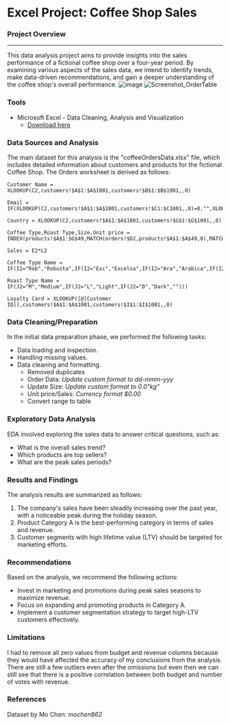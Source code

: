 # Excel Project: Coffee Shop Sales

### Project Overview
---
This data analysis project aims to provide insights into the sales performance of a fictional coffee shop over a four-year period. By examining various aspects of the sales data, we intend to identify trends, make data-driven recommendations, and gain a deeper understanding of the coffee shop's overall performance.
![image](https://github.com/user-attachments/assets/aa187afd-a182-4db0-9a0c-bd9d094706c0)
![Screenshot_OrderTable](https://github.com/user-attachments/assets/ddace4b4-6b6f-49cc-bbf0-acb984da1e73)

### Tools
- Microsoft Excel - Data Cleaning, Analysis and Visualization
  - [Download here](https://www.microsoft.com/en-ca/microsoft-365/excel)

### Data Sources and Analysis
The main dataset for this analysis is the "coffeeOrdersData.xlsx" file, which includes detailed information about customers and products for the fictional Coffee Shop. The Orders worksheet is derived as follows:
```Excel
Customer Name = XLOOKUP(C2,customers!$A$1:$A$1001,customers!$B$1:$B$1001,,0)
```
```Excel
Email = IF(XLOOKUP(C2,customers!$A$1:$A$1001,customers!$C1:$C1001,,0)=0,"",XLOOKUP(C2,customers!$A$1:$A$1001,customers!$C1:$C1001,,0))
```
```Excel
Country = XLOOKUP(C2,customers!$A$1:$A$1001,customers!$G$1:$G$1001,,0)
```
```Excel
Coffee Type,Roast Type,Size,Unit price = INDEX(products!$A$1:$G$49,MATCH(orders!$D2,products!$A$1:$A$49,0),MATCH(orders!J$1,products!$A$1:$G$1,0))
```
```Excel
Sales = E2*L2
```
```Excel
Coffee Type Name = IF(I2="Rob","Robusta",IF(I2="Exc","Excelsa",IF(I2="Ara","Arabica",IF(I2="Lib","Liberica",""))))
```
```Excel
Roast Type Name = IF(J2="M","Medium",IF(J2="L","Light",IF(J2="D","Dark","")))
```
```Excel
Loyalty Card = XLOOKUP([@[Customer ID]],customers!$A$1:$A$1001,customers!$I$1:$I$1001,,0)
```
### Data Cleaning/Preparation
In the initial data preparation phase, we performed the following tasks:
- Data loading and inspection.
- Handling missing values.
- Data cleaning and formatting.
  - Removed duplicates
  - Order Data: *Update custom format to dd-mmm-yyy*
  - Update Size: *Update custom format to 0.0"kg"*
  - Unit price/Sales: *Currency format $0.00*
  - Convert range to table

### Exploratory Data Analysis
EDA involved exploring the sales data to answer critical questions, such as:
- What is the overall sales trend?
- Which products are top sellers?
- What are the peak sales periods?

### Results and Findings
The analysis results are summarized as follows:
1. The company's sales have been steadily increasing over the past year, with a noticeable peak during the holiday season.
2. Product Category A is the best-performing category in terms of sales and revenue.
3. Customer segments with high lifetime value (LTV) should be targeted for marketing efforts.

### Recommendations
Based on the analysis, we recommend the following actions:
- Invest in marketing and promotions during peak sales seasons to maximize revenue.
- Focus on expanding and promoting products in Category A.
- Implement a customer segmentation strategy to target high-LTV customers effectively.

### Limitations
I had to remove all zero values from budget and revenue columns because they would have affected the accuracy of my conclusions from the analysis. There are still a few outliers even after the omissions but even then we can still see that there is a positive correlation between both budget and number of votes with revenue.

### References
Dataset  by Mo Chen: *mochen862*





















